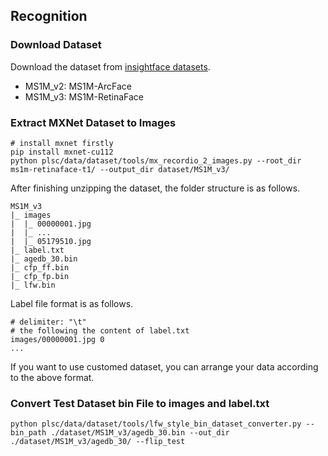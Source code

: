 ## Recognition

### Download Dataset

Download the dataset from [insightface datasets](https://github.com/deepinsight/insightface/tree/master/recognition/_datasets_).

* MS1M_v2: MS1M-ArcFace
* MS1M_v3: MS1M-RetinaFace

### Extract MXNet Dataset to Images

```shell
# install mxnet firstly
pip install mxnet-cu112
python plsc/data/dataset/tools/mx_recordio_2_images.py --root_dir ms1m-retinaface-t1/ --output_dir dataset/MS1M_v3/
```

After finishing unzipping the dataset, the folder structure is as follows.

```
MS1M_v3
|_ images
|  |_ 00000001.jpg
|  |_ ...
|  |_ 05179510.jpg
|_ label.txt
|_ agedb_30.bin
|_ cfp_ff.bin
|_ cfp_fp.bin
|_ lfw.bin
```

Label file format is as follows.

```
# delimiter: "\t"
# the following the content of label.txt
images/00000001.jpg 0
...
```

If you want to use customed dataset, you can arrange your data according to the above format. 

### Convert Test Dataset bin File to images and label.txt
```shell
python plsc/data/dataset/tools/lfw_style_bin_dataset_converter.py --bin_path ./dataset/MS1M_v3/agedb_30.bin --out_dir ./dataset/MS1M_v3/agedb_30/ --flip_test
```
